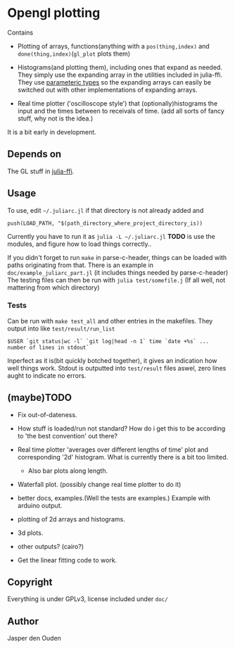 
# Opengl plotting
Contains

* Plotting of arrays, functions(anything with a `pos(thing,index)` and
  `done(thing,index)`(`gl_plot` plots them)

* Histograms(and plotting them), including ones that expand as needed.
  They simply use the expanding array in the utilities included in julia-ffi.
  They use  [parameteric types](http://docs.julialang.org/en/latest/manual/types/#man-parametric-types) so the expanding arrays can easily be switched 
  out with other implementations of expanding arrays.

* Real time plotter ('oscilloscope style') that (optionally)histograms the
  input and the times between to receivals of time.
  (add all sorts of fancy stuff, why not is the idea.)

It is a bit early in development.

## Depends on
The GL stuff in [julia-ffi](https://github.com/o-jasper/julia-ffi).

## Usage
To use, edit `~/.juliarc.jl` if that directory is not already added and 

    push(LOAD_PATH, "$(path_directory_where_project_directory_is))
    
Currently you have to run it as `julia -L ~/.juliarc.jl` 
**TODO** is use the modules, and figure how to load things correctly..

If you didn't forget to run `make` in parse-c-header, things can be loaded
with paths originating from that. There is an example in 
`doc/example_juliarc_part.jl`
(it includes things needed by parse-c-header) The testing files can then be 
run with `julia test/somefile.j` (If all well, not mattering from which
directory)

### Tests
Can be run with `make test_all` and other entries in the makefiles. They 
output into like `test/result/run_list`

    $USER `git status|wc -l` `git log|head -n 1` time `date +%s` ... number of lines in stdout`
	
Inperfect as it is(bit quickly botched together), it gives an indication how 
well things work. Stdout is outputted into `test/result` files aswel, zero 
lines aught to indicate no errors.

## (maybe)TODO

* Fix out-of-dateness.

* How stuff is loaded/run not standard? How do i get this to be according to
  'the best convention' out there?

* Real time plotter 'averages over different lengths of time' plot and
  corresponding '2d' histogram. What is currently there is a bit too limited.
  + Also bar plots along length.
  
* Waterfall plot. (possibly change real time plotter to do it)

* better docs, examples.(Well the tests are examples.)
  Example with arduino output.

* plotting of 2d arrays and histograms. 

* 3d plots.

* other outputs? (cairo?)

* Get the linear fitting code to work.

## Copyright
Everything is under GPLv3, license included under `doc/`

## Author
Jasper den Ouden
